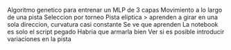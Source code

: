 Algoritmo genetico para entrenar un MLP de 3 capas
Movimiento a lo largo de una pista
Seleccion por torneo
Pista eliptica > aprenden a girar en una sola direccion, curvatura casi constante
Se ve que aprenden
La notebook es solo el script pegado
Habria que armarla bien
Ver si es posible introducir variaciones en la pista
